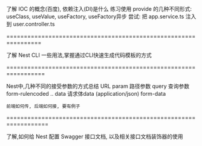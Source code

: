 

了解 IOC 的概念(百度), 依赖注入(DI)是什么
练习使用 provide 的几种不同形式: useClass, useValue, useFactory, useFactory异步
尝试: 把 app.service.ts 注入到 user.controller.ts

================================================================

了解 Nest CLI 一些用法,掌握通过CLI快速生成代码模板的方式

=================================================================

Nest中,几种不同的接受参数的方式总结
    URL param 路径参数
    query     查询参数
    form-rulencoded ..
    data  请求体data (application/json)
    form-data

    前端如何传, 后端如何接, 要有例子

==================================================================

了解,如何给 Nest 配置 Swagger 接口文档, 以及相关接口文档装饰器的使用

